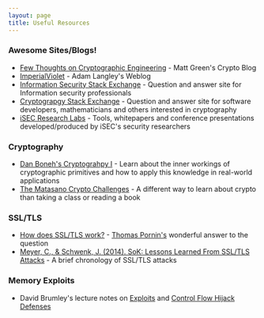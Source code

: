 ```yaml
---
layout: page
title: Useful Resources
---
```


### Awesome Sites/Blogs!

* [Few Thoughts on Cryptographic Engineering](http://blog.cryptographyengineering.com/) - Matt Green's Crypto Blog
* [ImperialViolet](https://www.imperialviolet.org/) - Adam Langley's Weblog
* [Information Security Stack Exchange](http://security.stackexchange.com/) - Question and answer site for Information security professionals
* [Cryptograpgy Stack Exchange](http://crypto.stackexchange.com/) - Question and answer site for software developers, mathematicians and others interested in cryptography
* [iSEC Research Labs](https://isecpartners.github.io/) - Tools, whitepapers and conference presentations developed/produced by iSEC's security researchers

### Cryptography

* [Dan Boneh's Cryptograhpy I](https://www.coursera.org/course/crypto) - Learn about the inner workings of cryptographic primitives and how to apply this knowledge in real-world applications
* [The Matasano Crypto Challenges](http://cryptopals.com/) - A different way to learn about crypto than taking a class or reading a book

### SSL/TLS

* [How does SSL/TLS work?](http://security.stackexchange.com/a/20847/22401) - [Thomas Pornin's](http://security.stackexchange.com/users/655/thomas-pornin) wonderful answer to the question
* [Meyer, C., & Schwenk, J. (2014). SoK: Lessons Learned From SSL/TLS Attacks](http://www.nds.rub.de/media/nds/veroeffentlichungen/2013/08/19/paper.pdf) - A brief chronology of SSL/TLS attacks

### Memory Exploits

* David Brumley's lecture notes on [Exploits](https://users.ece.cmu.edu/~dbrumley/courses/18487-f13/powerpoint/03-controlflow-attack.pdf) and [Control Flow Hijack Defenses](https://users.ece.cmu.edu/~dbrumley/courses/18487-f13/powerpoint/05-controlflow-defense.pdf)
